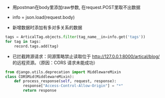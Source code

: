 
- 用postman在body里添加raw参数, 在request.POST里取不出数据
- info = json.load(request.body)

- 新增数据时添加有多对多关系的数据
``` py
tags = ArticalTag.objects.filter(tag_name__in=info.get('tags'))
for tag in tags:
    record.tags.add(tag) 
```

- 已拦截跨源请求：同源策略禁止读取位于 http://127.0.0.1:8000/artical/blog/ 的远程资源。（原因：CORS 请求未能成功）
```py
from django.utils.deprecation import MiddlewareMixin
class CORSMid(MiddlewareMixin):
    def process_response(self, request, response):
        response["Access-Control-Allow-Origin"] = "*"
        return response
```